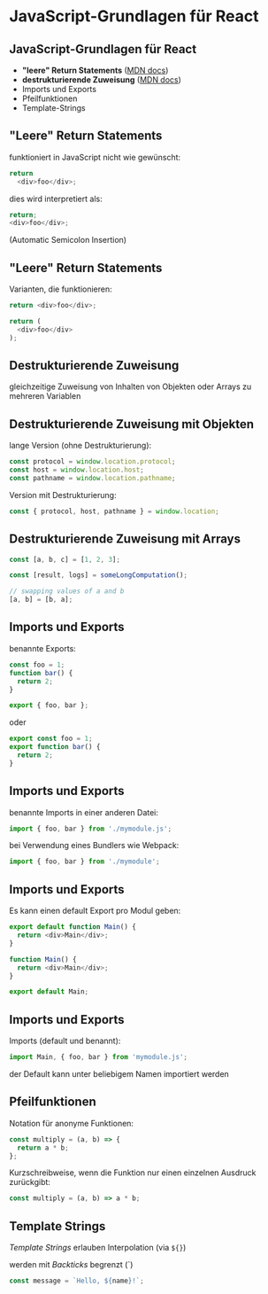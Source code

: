 # JavaScript-Grundlagen für React

## JavaScript-Grundlagen für React

- **"leere" Return Statements** ([MDN docs](https://developer.mozilla.org/en-US/docs/Web/JavaScript/Reference/Statements/return#automatic_semicolon_insertion))
- **destrukturierende Zuweisung** ([MDN docs](https://developer.mozilla.org/en-US/docs/Web/JavaScript/Reference/Operators/Destructuring_assignment))
- Imports und Exports
- Pfeilfunktionen
- Template-Strings

## "Leere" Return Statements

funktioniert in JavaScript nicht wie gewünscht:

<!-- prettier-ignore -->
```js
return
  <div>foo</div>;
```

dies wird interpretiert als:

```js
return;
<div>foo</div>;
```

(Automatic Semicolon Insertion)

## "Leere" Return Statements

Varianten, die funktionieren:

```js
return <div>foo</div>;
```

<!-- prettier-ignore -->
```js
return (
  <div>foo</div>
);
```

## Destrukturierende Zuweisung

gleichzeitige Zuweisung von Inhalten von Objekten oder Arrays zu mehreren Variablen

## Destrukturierende Zuweisung mit Objekten

lange Version (ohne Destrukturierung):

```js
const protocol = window.location.protocol;
const host = window.location.host;
const pathname = window.location.pathname;
```

Version mit Destrukturierung:

```js
const { protocol, host, pathname } = window.location;
```

## Destrukturierende Zuweisung mit Arrays

```js
const [a, b, c] = [1, 2, 3];
```

```js
const [result, logs] = someLongComputation();
```

```js
// swapping values of a and b
[a, b] = [b, a];
```

## Imports und Exports

benannte Exports:

```js
const foo = 1;
function bar() {
  return 2;
}

export { foo, bar };
```

oder

```js
export const foo = 1;
export function bar() {
  return 2;
}
```

## Imports und Exports

benannte Imports in einer anderen Datei:

```js
import { foo, bar } from './mymodule.js';
```

bei Verwendung eines Bundlers wie Webpack:

```js
import { foo, bar } from './mymodule';
```

## Imports und Exports

Es kann einen default Export pro Modul geben:

```js
export default function Main() {
  return <div>Main</div>;
}
```

```js
function Main() {
  return <div>Main</div>;
}

export default Main;
```

## Imports und Exports

Imports (default und benannt):

```js
import Main, { foo, bar } from 'mymodule.js';
```

der Default kann unter beliebigem Namen importiert werden

## Pfeilfunktionen

Notation für anonyme Funktionen:

```js
const multiply = (a, b) => {
  return a * b;
};
```

Kurzschreibweise, wenn die Funktion nur einen einzelnen Ausdruck zurückgibt:

```js
const multiply = (a, b) => a * b;
```

## Template Strings

_Template Strings_ erlauben Interpolation (via `${}`)

werden mit _Backticks_ begrenzt (\`)

```js
const message = `Hello, ${name}!`;
```
